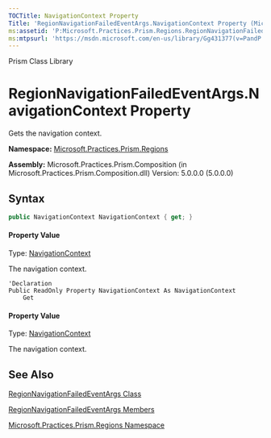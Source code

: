 ```yaml
---
TOCTitle: NavigationContext Property
Title: 'RegionNavigationFailedEventArgs.NavigationContext Property (Microsoft.Practices.Prism.Regions)'
ms:assetid: 'P:Microsoft.Practices.Prism.Regions.RegionNavigationFailedEventArgs.NavigationContext'
ms:mtpsurl: 'https://msdn.microsoft.com/en-us/library/Gg431377(v=PandP.50)'
---
```


Prism Class Library

# RegionNavigationFailedEventArgs.NavigationContext Property


Gets the navigation context.

**Namespace:** [Microsoft.Practices.Prism.Regions](https://msdn.microsoft.com/en-us/library/microsoft.practices.prism.regions(v=pandp.50))

**Assembly:** Microsoft.Practices.Prism.Composition (in Microsoft.Practices.Prism.Composition.dll) Version: 5.0.0.0 (5.0.0.0)

## Syntax

```C#
public NavigationContext NavigationContext { get; }
```

#### Property Value

Type: [NavigationContext](https://msdn.microsoft.com/en-us/library/microsoft.practices.prism.regions.navigationcontext(v=pandp.50))

The navigation context.

```VB
'Declaration
Public ReadOnly Property NavigationContext As NavigationContext
	Get
```

#### Property Value

Type: [NavigationContext](https://msdn.microsoft.com/en-us/library/microsoft.practices.prism.regions.navigationcontext(v=pandp.50))

The navigation context.

## See Also

<span id="seeAlsoToggle"></span>
[RegionNavigationFailedEventArgs Class](https://msdn.microsoft.com/en-us/library/microsoft.practices.prism.regions.regionnavigationfailedeventargs(v=pandp.50))

[RegionNavigationFailedEventArgs Members](https://msdn.microsoft.com/en-us/library/microsoft.practices.prism.regions.regionnavigationfailedeventargs_members(v=pandp.50))

[Microsoft.Practices.Prism.Regions Namespace](https://msdn.microsoft.com/en-us/library/microsoft.practices.prism.regions(v=pandp.50))
